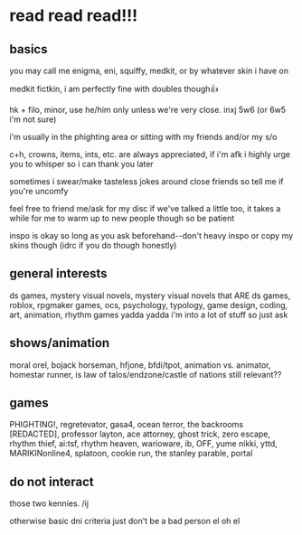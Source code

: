 # read read read!!! 

## basics
you may call me enigma, eni, squiffy, medkit, or by whatever skin i have on 

medkit fictkin, i am perfectly fine with doubles though👍

hk + filo, minor, use he/him only unless we're very close. inxj 5w6 (or 6w5 i'm not sure)

i'm usually in the phighting area or sitting with my friends and/or my s/o

c+h, crowns, items, ints, etc. are always appreciated, if i'm afk i highly urge you to whisper so i can thank you later

sometimes i swear/make tasteless jokes around close friends so tell me if you're uncomfy

feel free to friend me/ask for my disc if we've talked a little too, it takes a while for me to warm up to new people though so be patient

inspo is okay so long as you ask beforehand--don't heavy inspo or copy my skins though (idrc if you do though honestly)

## general interests
ds games, mystery visual novels, mystery visual novels that ARE ds games, roblox, rpgmaker games, ocs, psychology, typology, game design, coding, art, animation, rhythm games yadda yadda i'm into a lot of stuff so just ask

## shows/animation
moral orel, bojack horseman, hfjone, bfdi/tpot, animation vs. animator, homestar runner, is law of talos/endzone/castle of nations still relevant??

## games
PHIGHTING!, regretevator, gasa4, ocean terror, the backrooms [REDACTED], professor layton, ace attorney, ghost trick, zero escape, rhythm thief, ai:tsf, rhythm heaven, warioware, ib, OFF, yume nikki, yttd, MARIKINonline4, splatoon, cookie run, the stanley parable, portal

## do not interact
those two kennies. /ij

otherwise basic dni criteria just don't be a bad person el oh el
